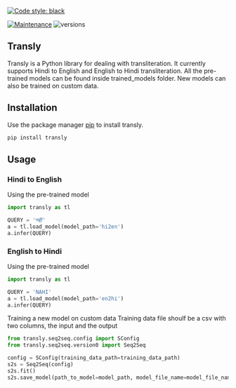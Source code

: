 [![Code style: black](https://img.shields.io/badge/code%20style-black-000000.svg)](https://github.com/psf/black)

[![Maintenance](https://img.shields.io/badge/Maintained%3F-yes-green.svg)](https://GitHub.com/Naereen/StrapDown.js/graphs/commit-activity)
![versions](https://img.shields.io/badge/python-3.above-blue.svg)

## Transly

Transly is a Python library for dealing with transliteration. It currently supports Hindi to English and English to Hindi transliteration.
All the pre-trained models can be found inside trained_models folder. New models can also be trained on custom data.

## Installation

Use the package manager [pip](https://pip.pypa.io/en/stable/) to install transly.

```bash
pip install transly
```

## Usage

### Hindi to English
Using the pre-trained model

```python
import transly as tl

QUERY = 'नहीं'
a = tl.load_model(model_path='hi2en')
a.infer(QUERY)
```

### English to Hindi
Using the pre-trained model

```python
import transly as tl

QUERY = 'NAHI'
a = tl.load_model(model_path='en2hi')
a.infer(QUERY)
```

Training a new model on custom data
Training data file shoulf be a csv with two columns, the input and the output

```python
from transly.seq2seq.config import SConfig
from transly.seq2seq.version0 import Seq2Seq

config = SConfig(training_data_path=training_data_path)
s2s = Seq2Seq(config)
s2s.fit()
s2s.save_model(path_to_model=model_path, model_file_name=model_file_name)
```
